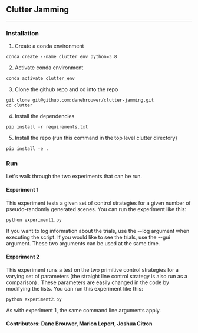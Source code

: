 ## Clutter Jamming
---
### Installation

1. Create a conda environment 
```
conda create --name clutter_env python=3.8
```
2. Activate conda environment 
```
conda activate clutter_env 
```
3. Clone the github repo and cd into the repo
```
git clone git@github.com:danebrouwer/clutter-jamming.git
cd clutter
```
4. Install the dependencies
```
pip install -r requirements.txt
```
5. Install the repo (run this command in the top level clutter directory)
```
pip install -e .
```

### Run
Let's walk through the two experiments that can be run.
#### Experiment 1
This experiment tests a given set of control strategies for a given number of pseudo-randomly generated scenes. You can run the experiment like this:
```
python experiment1.py
```
If you want to log information about the trials, use the --log argument when executing the script. If you would like to see the trials, use the --gui argument. These two arguments can be used at the same time.

#### Experiment 2
This experiment runs a test on the two primitive control strategies for a varying set of parameters (the straight line control strategy is also run as a comparison) . These parameters are easily changed in the code by modifying the lists. You can run this experiment like this:
```
python experiment2.py
```
As with experiment 1, the same command line arguments apply.

#### Contributors: Dane Brouwer, Marion Lepert, Joshua Citron
